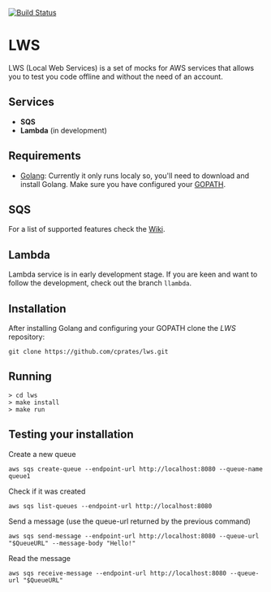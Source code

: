 [![Build Status](https://travis-ci.com/cprates/lws.svg?token=xhTpgcEXoSMvxWuq6XB2&branch=master)](https://travis-ci.com/cprates/lws)

# LWS
LWS (Local Web Services) is a set of mocks for AWS services that allows you to test you code offline
and without the need of an account.

## Services

* **SQS**
* **Lambda** (in development)

## Requirements
* [Golang](https://golang.org/doc/install): Currently it only runs localy so, you'll need to
download and install Golang. Make sure you have configured your [GOPATH](https://github.com/golang/go/wiki/SettingGOPATH).

## SQS
For a list of supported features check the [Wiki](https://github.com/cprates/lws/wiki/LSQS).

## Lambda
Lambda service is in early development stage. If you are keen and want to follow the development,
check out the branch ```llambda```.

## Installation
After installing Golang and configuring your GOPATH clone the *LWS* repository:
```
git clone https://github.com/cprates/lws.git
```

## Running
```
> cd lws
> make install
> make run
```

## Testing your installation
Create a new queue
```
aws sqs create-queue --endpoint-url http://localhost:8080 --queue-name queue1
```

Check if it was created
```
aws sqs list-queues --endpoint-url http://localhost:8080
```

Send a message (use the queue-url returned by the previous command)
```
aws sqs send-message --endpoint-url http://localhost:8080 --queue-url "$QueueURL" --message-body "Hello!"
```

Read the message
```
aws sqs receive-message --endpoint-url http://localhost:8080 --queue-url "$QueueURL"
```